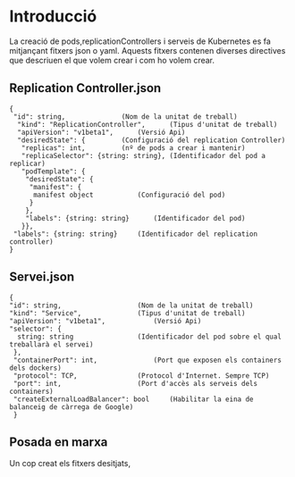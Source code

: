 # Introducció
La creació de pods,replicationControllers i serveis de Kubernetes es fa mitjançant fitxers json o yaml. Aquests fitxers contenen diverses directives que descriuen el que volem crear i com ho volem crear.

## Replication Controller.json
	{
	 "id": string,				(Nom de la unitat de treball)
	  "kind": "ReplicationController",      (Tipus d'unitat de treball)
	  "apiVersion": "v1beta1",		(Versió Api)
	  "desiredState": {			(Configuració del replication Controller)
	   "replicas": int,			(nº de pods a crear i mantenir)
	   "replicaSelector": {string: string}, (Identificador del pod a replicar)
	   "podTemplate": {	
	    "desiredState": {
	     "manifest": {		
	      manifest object			(Configuració del pod)
	     }
	    },
	    "labels": {string: string}  	(Identificador del pod)
	   }},
	 "labels": {string: string}		(Identificador del replication controller)
	}

## Servei.json
	{
  	"id": string,           		(Nom de la unitat de treball)
	"kind": "Service",      		(Tipus d'unitat de treball)
	"apiVersion": "v1beta1",	       	(Versió Api)
	"selector": {
	  string: string		       	(Identificador del pod sobre el qual treballarà el servei)
	 },
	 "containerPort": int,  	        (Port que exposen els containers dels dockers)
	 "protocol": TCP,	          	(Protocol d'Internet. Sempre TCP)
	 "port": int,		         	(Port d'accès als serveis dels containers)
  	 "createExternalLoadBalancer": bool     (Habilitar la eina de balanceig de càrrega de Google)
	 }

## Posada en marxa
Un cop creat els fitxers desitjats,
